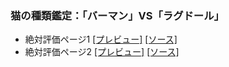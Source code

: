 ### 猫の種類鑑定：「バーマン」VS「ラグドール」

- 絶対評価ページ1 [[プレビュー]](https://blog.henryfren.ch/pages/cat-abs-1.html) [[ソース]](https://raw.githubusercontent.com/zchenry/pages/master/cat-abs-1.html)
- 絶対評価ページ2 [[プレビュー]](https://blog.henryfren.ch/pages/cat-abs-2.html) [[ソース]](https://raw.githubusercontent.com/zchenry/pages/master/cat-abs-2.html)
